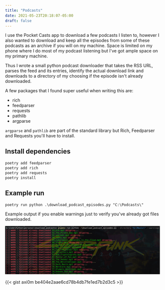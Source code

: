 ```yaml
---
title: "Podcasts"
date: 2021-05-23T20:18:07-05:00
draft: false
---
```


I use the Pocket Casts app to download a few podcasts I listen to, however I also wanted to download and keep all the episodes from some of these podcasts as an archive if you will on my machine. Space is limited on my phone where I do most of my podcast listening but I've got ample space on my primary machine.

Thus I wrote a small python podcast downloader that takes the RSS URL, parses the feed and its entries, identify the actual download link and downloads to a directory of my choosing if the episode isn't already downloaded.

A few packages that I found super useful when writing this are:

- rich
- feedparser
- requests
- pathlib
- argparse

`argparse` and `pathlib` are part of the standard library but Rich, Feedparser and Requests you'll have to install.

## Install dependencies

```shell
poetry add feedparser
poetry add rich
poetry add requests
poetry install
```

## Example run

```shell
poetry run python .\download_podcast_episodes.py "C:\Podcasts\"
```

Example output if you enable warnings just to verify you've already got files downloaded.

![Output showing files are already downloaded](../../static/images/podcast_downloader_warnings_enabled.png "Podcast downloader output with warnings")

{{< gist axi0m be404e2aae6cd78b4db7fe1ed7b2d3c5 >}}
